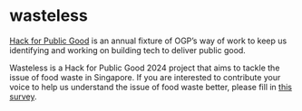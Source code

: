 # wasteless
<a href="hack.gov.sg">Hack for Public Good</a> is an annual fixture of OGP’s way of work to keep us identifying and working on building tech to deliver public good.

Wasteless is a Hack for Public Good 2024 project that aims to tackle the issue of food waste in Singapore. 
If you are interested to contribute your voice to help us understand the issue of food waste better, please fill in <a href="https://go.gov.sg/foodwaste-h4pg">this survey</a>.
